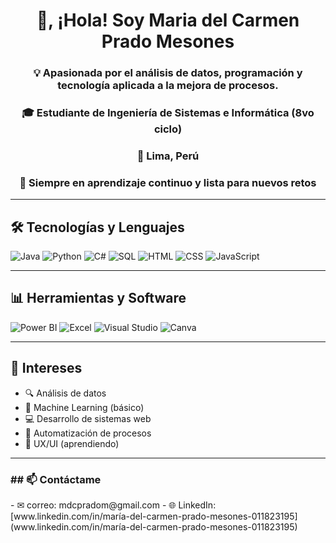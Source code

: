 <h1 align="center">👋, ¡Hola! Soy Maria del Carmen Prado Mesones</h1>
<h3 align="center">💡 Apasionada por el análisis de datos, programación y tecnología aplicada a la mejora de procesos.   
</h3>
<h3 align="center">🎓 Estudiante de Ingeniería de Sistemas e Informática (8vo ciclo)</h3>
<h3 align="center">📍 Lima, Perú </h3>  
<h3 align="center">🌱 Siempre en aprendizaje continuo y lista para nuevos retos</h3>

</p>

---

## 🛠 Tecnologías y Lenguajes

![Java](https://img.shields.io/badge/Java-ED8B00?style=for-the-badge&logo=java&logoColor=white)
![Python](https://img.shields.io/badge/Python-3776AB?style=for-the-badge&logo=python&logoColor=white)
![C#](https://img.shields.io/badge/C%23-239120?style=for-the-badge&logo=c-sharp&logoColor=white)
![SQL](https://img.shields.io/badge/SQL-4479A1?style=for-the-badge&logo=MySQL&logoColor=white)
![HTML](https://img.shields.io/badge/HTML5-E34F26?style=for-the-badge&logo=html5&logoColor=white)
![CSS](https://img.shields.io/badge/CSS3-1572B6?style=for-the-badge&logo=css3&logoColor=white)
![JavaScript](https://img.shields.io/badge/JS-F7DF1E?style=for-the-badge&logo=javascript&logoColor=black)

---

## 📊 Herramientas y Software

![Power BI](https://img.shields.io/badge/Power%20BI-F2C811?style=for-the-badge&logo=powerbi&logoColor=black)
![Excel](https://img.shields.io/badge/Excel-217346?style=for-the-badge&logo=microsoft-excel&logoColor=white)
![Visual Studio](https://img.shields.io/badge/Visual%20Studio-5C2D91?style=for-the-badge&logo=visual-studio&logoColor=white)
![Canva](https://img.shields.io/badge/Canva-00C4CC?style=for-the-badge&logo=canva&logoColor=white)

---

## 🌟 Intereses

- 🔍 Análisis de datos
- 🧠 Machine Learning (básico)
- 💻 Desarrollo de sistemas web
- 🔄 Automatización de procesos
- 🧩 UX/UI (aprendiendo)

---

<h3 align="left">## 📫 Contáctame</h3>
- ✉ correo: mdcpradom@gmail.com  
- 🌐 LinkedIn:[www.linkedin.com/in/maría-del-carmen-prado-mesones-011823195](www.linkedin.com/in/maría-del-carmen-prado-mesones-011823195) 
